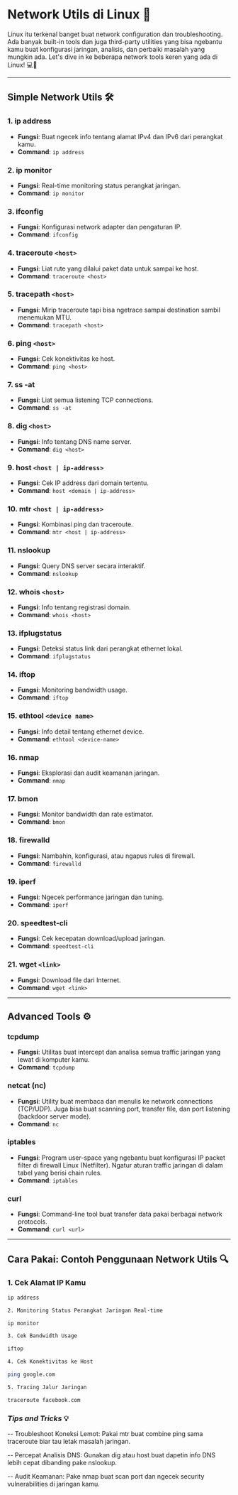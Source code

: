 # Network Utils di Linux 🚀

Linux itu terkenal banget buat network configuration dan troubleshooting. Ada banyak built-in tools dan juga third-party utilities yang bisa ngebantu kamu buat konfigurasi jaringan, analisis, dan perbaiki masalah yang mungkin ada. Let's dive in ke beberapa network tools keren yang ada di Linux! 💻🔧

---

## Simple Network Utils 🛠️

### **1. ip address**
- **Fungsi**: Buat ngecek info tentang alamat IPv4 dan IPv6 dari perangkat kamu.
- **Command**: `ip address`

### **2. ip monitor**
- **Fungsi**: Real-time monitoring status perangkat jaringan.
- **Command**: `ip monitor`

### **3. ifconfig**
- **Fungsi**: Konfigurasi network adapter dan pengaturan IP.
- **Command**: `ifconfig`

### **4. traceroute `<host>`**
- **Fungsi**: Liat rute yang dilalui paket data untuk sampai ke host.
- **Command**: `traceroute <host>`

### **5. tracepath `<host>`**
- **Fungsi**: Mirip traceroute tapi bisa ngetrace sampai destination sambil menemukan MTU.
- **Command**: `tracepath <host>`

### **6. ping `<host>`**
- **Fungsi**: Cek konektivitas ke host. 
- **Command**: `ping <host>`

### **7. ss -at**
- **Fungsi**: Liat semua listening TCP connections.
- **Command**: `ss -at`

### **8. dig `<host>`**
- **Fungsi**: Info tentang DNS name server.
- **Command**: `dig <host>`

### **9. host `<host | ip-address>`**
- **Fungsi**: Cek IP address dari domain tertentu.
- **Command**: `host <domain | ip-address>`

### **10. mtr `<host | ip-address>`**
- **Fungsi**: Kombinasi ping dan traceroute.
- **Command**: `mtr <host | ip-address>`

### **11. nslookup**
- **Fungsi**: Query DNS server secara interaktif.
- **Command**: `nslookup`

### **12. whois `<host>`**
- **Fungsi**: Info tentang registrasi domain.
- **Command**: `whois <host>`

### **13. ifplugstatus**
- **Fungsi**: Deteksi status link dari perangkat ethernet lokal.
- **Command**: `ifplugstatus`

### **14. iftop**
- **Fungsi**: Monitoring bandwidth usage.
- **Command**: `iftop`

### **15. ethtool `<device name>`**
- **Fungsi**: Info detail tentang ethernet device.
- **Command**: `ethtool <device-name>`

### **16. nmap**
- **Fungsi**: Eksplorasi dan audit keamanan jaringan.
- **Command**: `nmap`

### **17. bmon**
- **Fungsi**: Monitor bandwidth dan rate estimator.
- **Command**: `bmon`

### **18. firewalld**
- **Fungsi**: Nambahin, konfigurasi, atau ngapus rules di firewall.
- **Command**: `firewalld`

### **19. iperf**
- **Fungsi**: Ngecek performance jaringan dan tuning.
- **Command**: `iperf`

### **20. speedtest-cli**
- **Fungsi**: Cek kecepatan download/upload jaringan.
- **Command**: `speedtest-cli`

### **21. wget `<link>`**
- **Fungsi**: Download file dari Internet.
- **Command**: `wget <link>`

---

## Advanced Tools ⚙️

### **tcpdump**
- **Fungsi**: Utilitas buat intercept dan analisa semua traffic jaringan yang lewat di komputer kamu.
- **Command**: `tcpdump`

### **netcat (nc)**
- **Fungsi**: Utility buat membaca dan menulis ke network connections (TCP/UDP). Juga bisa buat scanning port, transfer file, dan port listening (backdoor server mode).
- **Command**: `nc`

### **iptables**
- **Fungsi**: Program user-space yang ngebantu buat konfigurasi IP packet filter di firewall Linux (Netfilter). Ngatur aturan traffic jaringan di dalam tabel yang berisi chain rules.
- **Command**: `iptables`

### **curl**
- **Fungsi**: Command-line tool buat transfer data pakai berbagai network protocols.
- **Command**: `curl <url>`

---

## Cara Pakai: Contoh Penggunaan Network Utils 🔍

### **1. Cek Alamat IP Kamu**
```bash
ip address

2. Monitoring Status Perangkat Jaringan Real-time

ip monitor

3. Cek Bandwidth Usage

iftop

4. Cek Konektivitas ke Host

ping google.com

5. Tracing Jalur Jaringan

traceroute facebook.com

```
### ***Tips and Tricks*** 💡
-- Troubleshoot Koneksi Lemot: Pakai mtr buat combine ping sama traceroute biar tau letak masalah jaringan.

-- Percepat Analisis DNS: Gunakan dig atau host buat dapetin info DNS lebih cepat dibanding pake nslookup.

-- Audit Keamanan: Pake nmap buat scan port dan ngecek security vulnerabilities di jaringan kamu.